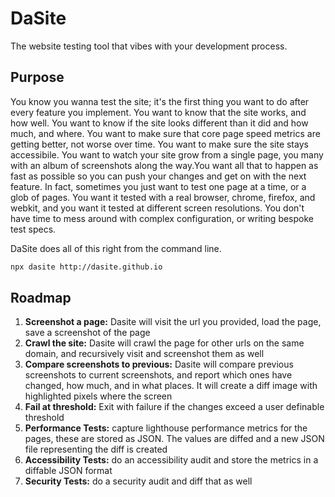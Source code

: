 # DaSite

The website testing tool that vibes with your development process.

## Purpose

You know you wanna test the site; it's the first thing you want to do after every feature you implement. You want to know that the site works, and how well. You want to know if the site looks different than it did and how much, and where. You want to make sure that core page speed metrics are getting better, not worse over time. You want to make sure the site stays accessibile. You want to watch your site grow from a single page, you many with an album of screenshots along the way.You want all that to happen as fast as possible so you can push your changes and get on with the next feature. In fact, sometimes you just want to test one page at a time, or a glob of pages. You want it tested with a real browser, chrome, firefox, and webkit, and you want it tested at different screen resolutions. You don't have time to mess around with complex configuration, or writing bespoke test specs.

DaSite does all of this right from the command line.

```bash
npx dasite http://dasite.github.io
```

## Roadmap

1. **Screenshot a page:** Dasite will visit the url you provided, load the page, save a screenshot of the page
2. **Crawl the site:** Dasite will crawl the page for other urls on the same domain, and recursively visit and screenshot them as well
3. **Compare screenshots to previous:** Dasite will compare previous screenshots to current screenshots, and report which ones have changed, how much, and in what places. It will create a diff image with highlighted pixels where the screen
4. **Fail at threshold:** Exit with failure if the changes exceed a user definable threshold
5. **Performance Tests:** capture lighthouse performance metrics for the pages, these are stored as JSON. The values are diffed and a new JSON file representing the diff is created
6. **Accessibility Tests:** do an accessibility audit and store the metrics in a diffable JSON format
7. **Security Tests:** do a security audit and diff that as well
